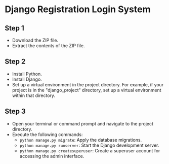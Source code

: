 # Django Registration Login System

## Step 1
- Download the ZIP file.
- Extract the contents of the ZIP file.

## Step 2
- Install Python.
- Install Django.
- Set up a virtual environment in the project directory. For example, if your project is in the "django_project" directory, set up a virtual environment within that directory.

## Step 3
- Open your terminal or command prompt and navigate to the project directory.
- Execute the following commands:
  - `python manage.py migrate`: Apply the database migrations.
  - `python manage.py runserver`: Start the Django development server.
  - `python manage.py createsuperuser`: Create a superuser account for accessing the admin interface.

